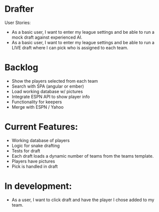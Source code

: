 Drafter
=======

User Stories:
* As a basic user, I want to enter my league settings and be able to run a mock draft against experienced AI.
* As a basic user, I want to enter my league settings and be able to run a LIVE draft where I can pick who is assigned to each team.

Backlog
=======
* Show the players selected from each team
* Search with SPA (angular or ember)
* Load working database w/ pictures
* Integrate ESPN API to show player info
* Functionality for keepers
* Merge with ESPN / Yahoo

Current Features:
===============
* Working database of players
* Logic for snake drafting
* Tests for draft
* Each draft loads a dynamic number of teams from the teams template.
* Players have pictures
* Pick is handled in draft

In development:
===============
* As a user, I want to click draft and have the player I chose added to my team.
